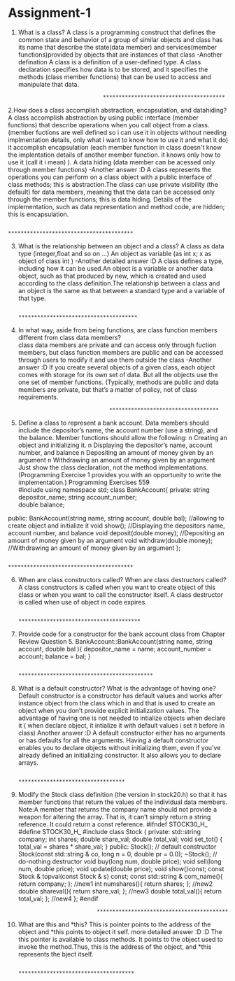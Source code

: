 # Assignment-1

1. What is a class?
A class is a programming construct that defines the common state and behavior of a group of similar objects and class has its name that describe the state(data member) and services(member functions)provided by objects that are instances of that class
-Another defination 
A class is a definition of a user-defined type. A class declaration specifies how data is to be stored, and it specifies the methods (class member functions) that can be used to access and manipulate that data.

                                  ***************************************

2.How does a class accomplish abstraction, encapsulation, and datahiding?
A class accomplish abstraction by using public interface (member functions) that describe operations when you call object from a class.(member fuctions are well defined so i can use it in objects without needing implmentation details, only what i want to know how to use it and what it do)
it accomplish encapsulation (each member function in class doesn't know the implentation details of another member function. it knows only how to use it (call it i mean) ).
A data hiding (data member can be acessed only through member functions) 
-Another answer :D 
A class represents the operations you can perform on a class object with a public interface of class methods; this is abstraction.The class can use private visibility (the default) for data members, meaning that the data can be accessed only through the member functions; this is data hiding. Details of the implementation, such as data representation and method code, are hidden; this is encapsulation.

                                    ****************************************
                                    
3. What is the relationship between an object and a class?
A class as data type   (integer,float and so on ...) 
An object as variable (as int x; x as object of class int ) 
-Another detailed answer :D
A class defines a type, including how it can be used.An object is a variable or another data object, such as that produced by new, which is created and used according to the class definition.The relationship between a class and an object is
the same as that between a standard type and a variable of that type.

                                     **************************************
                                     
4. In what way, aside from being functions, are class function members different from class data members?                 
class data members are private and can access only through fuction members, but class function members are public and can be accessed through users to modify it and use them outside the class 
-Another answer :D
If you create several objects of a given class, each object comes with storage for its own set of data. But all the objects use the one set of member functions. (Typically, methods are public and data members are private, but that’s a matter of policy, not of class requirements.

                                    ***********************************
                                    
5. Define a class to represent a bank account. Data members should include the depositor’s name, the account number (use a string), and the balance. Member functions should allow the following:
n Creating an object and initializing it.
n Displaying the depositor’s name, account number, and balance
n Depositing an amount of money given by an argument
n Withdrawing an amount of money given by an argument
Just show the class declaration, not the method implementations.
(Programming Exercise 1 provides you with an opportunity to write the implementation.) Programming Exercises 559  
#include<string>
using namespace std;
class BankAccount{
private:
	string depositor_name;
	string account_number;  
	double balance; 

public:
	BankAccount(string name, string account, double bal); //allowing to create object and initialize it
	void show(); //Displaying the depositors name, account number, and balance
	void deposit(double money); //Depositing an amount of money given by an argument
	void withdraw(double money); //Withdrawing an amount of money given by an argument
};                               

                                        ****************************************
                                        
6. When are class constructors called? When are class destructors called?
A class constructors is called when you want to create object of this class or when you want to call the constructor itself.
A class destructor is called when use of object in code expires.

                                          ***************************************
                                          
7. Provide code for a constructor for the bank account class from Chapter Review Question 5.
  BankAccount::BankAccount(string name, string account, double bal ){
	depositor_name = name;
	account_number = account;
	balance = bal;
}

                                          *******************************************
                                          
 8. What is a default constructor? What is the advantage of having one?
 Default constructor is a constructor has default values and works after instance object from the class which in and that is used to create an object when you don’t provide explicit initialization values.
The advantage of having one is not needed to intialize objects when declare it ( when declare object, it intialize it with default values i set it before in class)
Another answer :D
A default constructor either has no arguments or has defaults for all the arguments.
Having a default constructor enables you to declare objects without initializing them, even if you’ve already defined an initializing constructor. It also allows you to declare arrays.

                                            **********************************
                                            
9. Modify the Stock class definition (the version in stock20.h) so that it has member functions that return the values of the individual data members. Note:A member that returns the company name should not provide a weapon for altering the array.
That is, it can’t simply return a string reference. It could return a const reference.
#ifndef STOCK30_H_
#define STOCK30_H_
#include <string>
class Stock
{
private:
	std::string company;
	int shares;
	double share_val;
	double total_val;
	void set_tot() { total_val = shares * share_val; }
public:
	Stock(); // default constructor
	Stock(const std::string & co, long n = 0, double pr = 0.0);
	~Stock(); // do-nothing destructor
	void buy(long num, double price);
	void sell(long num, double price);
	void update(double price);
	void show()const;
	const Stock & topval(const Stock & s) const;
	const std::string & com_name(){ return company; }; //new1
	int numshares(){ return shares; };            //new2
	double shareval(){ return share_val; };          //new3
	double total_val(){ return total_val; };           //new4
};
#endif

                                ******************************************
                                
10. What are this and *this?
   This is pointer points to the address of the object and *this points to object it self.
more detailed answer :D :D 
The this pointer is available to class methods. It points to the object used to invoke the method.Thus, this is the address of the object, and *this represents the bject itself.

                                       *************************************
